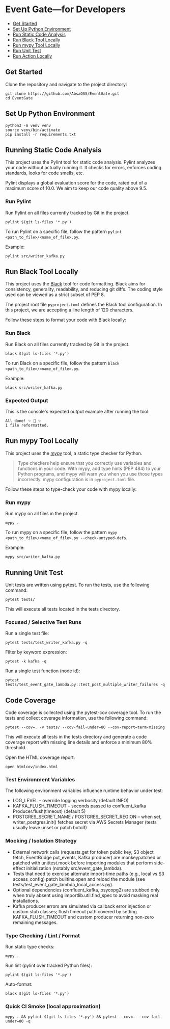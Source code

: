 # Event Gate—for Developers

- [Get Started](#get-started)
- [Set Up Python Environment](#set-up-python-environment)
- [Run Static Code Analysis](#running-static-code-analysis)
- [Run Black Tool Locally](#run-black-tool-locally)
- [Run mypy Tool Locally](#run-mypy-tool-locally)
- [Run Unit Test](#running-unit-test)
- [Run Action Locally](#run-action-locally)

## Get Started

Clone the repository and navigate to the project directory:

```shell
git clone https://github.com/AbsaOSS/EventGate.git
cd EventGate
```

## Set Up Python Environment
```shell
python3 -m venv venv
source venv/bin/activate
pip install -r requirements.txt
```

## Running Static Code Analysis

This project uses the Pylint tool for static code analysis. Pylint analyzes your code without actually running it. It checks for errors, enforces coding standards, looks for code smells, etc.

Pylint displays a global evaluation score for the code, rated out of a maximum score of 10.0. We aim to keep our code quality above 9.5.

### Run Pylint
Run Pylint on all files currently tracked by Git in the project.
```shell
pylint $(git ls-files '*.py')
```

To run Pylint on a specific file, follow the pattern `pylint <path_to_file>/<name_of_file>.py`.

Example:
```shell
pylint src/writer_kafka.py
``` 

## Run Black Tool Locally
This project uses the [Black](https://github.com/psf/black) tool for code formatting.
Black aims for consistency, generality, readability, and reducing git diffs.
The coding style used can be viewed as a strict subset of PEP 8.

The project root file `pyproject.toml` defines the Black tool configuration.
In this project, we are accepting a line length of 120 characters.

Follow these steps to format your code with Black locally:

### Run Black
Run Black on all files currently tracked by Git in the project.
```shell
black $(git ls-files '*.py')
```

To run Black on a specific file, follow the pattern `black <path_to_file>/<name_of_file>.py`.

Example:
```shell
black src/writer_kafka.py
``` 

### Expected Output
This is the console's expected output example after running the tool:
```
All done! ✨ 🍰 ✨
1 file reformatted.
```

## Run mypy Tool Locally

This project uses the [mypy](https://mypy.readthedocs.io/en/stable/) tool, a static type checker for Python.

> Type checkers help ensure that you correctly use variables and functions in your code.
> With mypy, add type hints (PEP 484) to your Python programs,
> and mypy will warn you when you use those types incorrectly.
mypy configuration is in `pyproject.toml` file.

Follow these steps to type-check your code with mypy locally:

### Run mypy

Run mypy on all files in the project.
```shell
mypy .
```

To run mypy on a specific file, follow the pattern `mypy <path_to_file>/<name_of_file>.py --check-untyped-defs`.

Example:
```shell
mypy src/writer_kafka.py
``` 

## Running Unit Test

Unit tests are written using pytest. To run the tests, use the following command:

```shell
pytest tests/
```

This will execute all tests located in the tests directory.

### Focused / Selective Test Runs
Run a single test file:
```shell
pytest tests/test_writer_kafka.py -q
```
Filter by keyword expression:
```shell
pytest -k kafka -q
```
Run a single test function (node id):
```shell
pytest tests/test_event_gate_lambda.py::test_post_multiple_writer_failures -q
```

## Code Coverage

Code coverage is collected using the pytest-cov coverage tool. To run the tests and collect coverage information, use the following command:

```shell
pytest --cov=. -v tests/ --cov-fail-under=80 --cov-report=term-missing
```

This will execute all tests in the tests directory and generate a code coverage report with missing line details and enforce a minimum 80% threshold.

Open the HTML coverage report:
```shell
open htmlcov/index.html
```

### Test Environment Variables
The following environment variables influence runtime behavior under test:
- LOG_LEVEL – override logging verbosity (default INFO)
- KAFKA_FLUSH_TIMEOUT – seconds passed to confluent_kafka Producer.flush(timeout) (default 5)
- POSTGRES_SECRET_NAME / POSTGRES_SECRET_REGION – when set, writer_postgres.init() fetches secret via AWS Secrets Manager (tests usually leave unset or patch boto3)

### Mocking / Isolation Strategy
- External network calls (requests.get for token public key, S3 object fetch, EventBridge put_events, Kafka producer) are monkeypatched or patched with unittest.mock before importing modules that perform side-effect initialization (notably src/event_gate_lambda).
- Tests that need to exercise alternate import-time paths (e.g., local vs S3 access_config) patch builtins.open and reload the module (see tests/test_event_gate_lambda_local_access.py).
- Optional dependencies (confluent_kafka, psycopg2) are stubbed only when truly absent using importlib.util.find_spec to avoid masking real installations.
- Kafka producer errors are simulated via callback error injection or custom stub classes; flush timeout path covered by setting KAFKA_FLUSH_TIMEOUT and custom producer returning non-zero remaining messages.

### Type Checking / Lint / Format
Run static type checks:
```shell
mypy .
```
Run lint (pylint over tracked Python files):
```shell
pylint $(git ls-files '*.py')
```
Auto-format:
```shell
black $(git ls-files '*.py')
```

### Quick CI Smoke (local approximation)
```shell
mypy . && pylint $(git ls-files '*.py') && pytest --cov=. --cov-fail-under=80 -q
```
